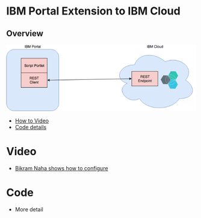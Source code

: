 # IBM Portal Extension to IBM Cloud
## Overview

![Overview Picture](./diagrams/PortalOverview.png "Solution overview")
 - [How to Video](#video)
 - [Code details](#code)

# Video
- [Bikram Naha shows how to configure](https:www.youtube.com/whatever)

# Code
- More detail
